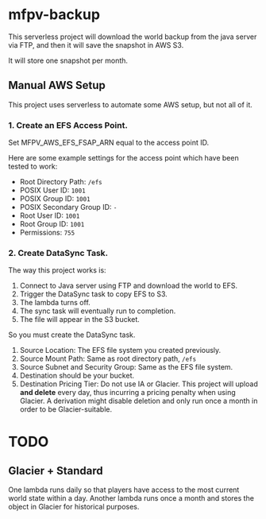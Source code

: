 # mfpv-backup

This serverless project will download the world backup from the java server via FTP, and then it will save the snapshot in AWS S3.

It will store one snapshot per month.

## Manual AWS Setup
This project uses serverless to automate some AWS setup, but not all of it.

### 1. Create an EFS Access Point.
Set MFPV_AWS_EFS_FSAP_ARN equal to the access point ID.

Here are some example settings for the access point which have been tested to work:

* Root Directory Path: `/efs`
* POSIX User ID: `1001`
* POSIX Group ID: `1001`
* POSIX Secondary Group ID: `-`
* Root User ID: `1001`
* Root Group ID: `1001`
* Permissions: `755`

### 2. Create DataSync Task.
The way this project works is:

1. Connect to Java server using FTP and download the world to EFS.
3. Trigger the DataSync task to copy EFS to S3.
4. The lambda turns off.
5. The sync task will eventually run to completion.
6. The file will appear in the S3 bucket.

So you must create the DataSync task.

1. Source Location: The EFS file system you created previously.
2. Source Mount Path: Same as root directory path, `/efs`
3. Source Subnet and Security Group: Same as the EFS file system.
4. Destination should be your bucket.
5. Destination Pricing Tier: Do not use IA or Glacier. This project will upload **and delete** every day, thus incurring a pricing penalty when using Glacier. A derivation might disable deletion and only run once a month in order to be Glacier-suitable.


# TODO
## Glacier + Standard
One lambda runs daily so that players have access to the most current world state within a day.
Another lambda runs once a month and stores the object in Glacier for historical purposes.
